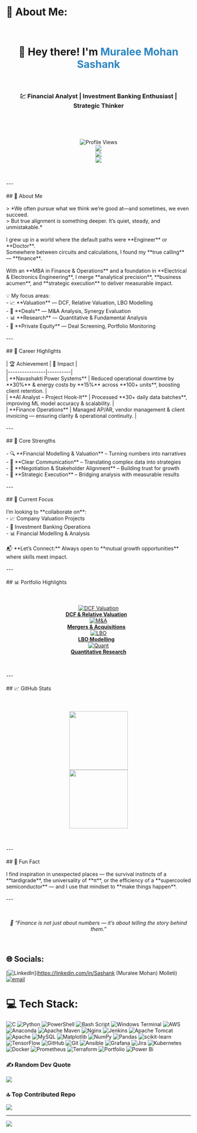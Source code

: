 # 💫 About Me:
<!-- Header --><br><h1 align="center">👋 Hey there! I'm <span style="color:#2E86C1;">Muralee Mohan Sashank</span></h1><br><h3 align="center">💹 Financial Analyst | Investment Banking Enthusiast | Strategic Thinker</h3><br><br><p align="center"><br>  <img src="https://komarev.com/ghpvc/?username=MuraleeMohanSashank&label=Profile%20Views&color=2E86C1&style=for-the-badge" alt="Profile Views"><br>  <img src="https://img.shields.io/badge/Finance%20%26%20Valuation-Expert-2E86C1?style=for-the-badge"><br>  <img src="https://img.shields.io/badge/Investment%20Banking-Passion-117A65?style=for-the-badge"><br>  <img src="https://img.shields.io/badge/Quantitative%20Research-Driven-9B59B6?style=for-the-badge"><br></p><br><br>---<br><br>## 🌟 About Me  <br><br>> *We often pursue what we think we’re good at—and sometimes, we even succeed.  <br>> But true alignment is something deeper. It’s quiet, steady, and unmistakable.*  <br><br>I grew up in a world where the default paths were **Engineer** or **Doctor**.  <br>Somewhere between circuits and calculations, I found my **true calling** — **finance**.  <br><br>With an **MBA in Finance & Operations** and a foundation in **Electrical & Electronics Engineering**, I merge **analytical precision**, **business acumen**, and **strategic execution** to deliver measurable impact.  <br><br>💡 My focus areas:  <br>- 📈 **Valuation** — DCF, Relative Valuation, LBO Modelling  <br>- 🤝 **Deals** — M&A Analysis, Synergy Evaluation  <br>- 📊 **Research** — Quantitative & Fundamental Analysis  <br>- 🏦 **Private Equity** — Deal Screening, Portfolio Monitoring  <br><br>---<br><br>## 💼 Career Highlights  <br><br>| 🏆 Achievement | 📌 Impact |<br>|----------------|----------|<br>| **Navashakti Power Systems** | Reduced operational downtime by **30%** & energy costs by **15%** across **100+ units**, boosting client retention. |<br>| **AI Analyst – Project Hook-It** | Processed **30+ daily data batches**, improving ML model accuracy & scalability. |<br>| **Finance Operations** | Managed AP/AR, vendor management & client invoicing — ensuring clarity & operational continuity. |<br><br>---<br><br>## 🧩 Core Strengths  <br><br>- 🔍 **Financial Modelling & Valuation** – Turning numbers into narratives  <br>- 💬 **Clear Communication** – Translating complex data into strategies  <br>- 🤝 **Negotiation & Stakeholder Alignment** – Building trust for growth  <br>- 🚀 **Strategic Execution** – Bridging analysis with measurable results  <br><br>---<br><br>## 🎯 Current Focus  <br><br>I’m looking to **collaborate on**:  <br>- 📈 Company Valuation Projects  <br>- 🏦 Investment Banking Operations  <br>- 📊 Financial Modelling & Analysis  <br><br>📬 **Let’s Connect:** Always open to **mutual growth opportunities** where skills meet impact.  <br><br>---<br><br>## 📊 Portfolio Highlights  <br><br><p align="center"><br>  <a href="#"><img src="https://img.icons8.com/color/96/financial-analytics.png" alt="DCF Valuation"/><br><b>DCF & Relative Valuation</b></a> &nbsp;&nbsp;<br>  <a href="#"><img src="https://img.icons8.com/color/96/handshake.png" alt="M&A"/><br><b>Mergers & Acquisitions</b></a> &nbsp;&nbsp;<br>  <a href="#"><img src="https://img.icons8.com/color/96/futures.png" alt="LBO"/><br><b>LBO Modelling</b></a> &nbsp;&nbsp;<br>  <a href="#"><img src="https://img.icons8.com/color/96/data-configuration.png" alt="Quant"/><br><b>Quantitative Research</b></a><br></p><br><br>---<br><br>## 📈 GitHub Stats  <br><br><p align="center"><br>  <img src="https://github-readme-stats.vercel.app/api?username=MuraleeMohanSashank&show_icons=true&theme=blueberry&hide_border=true" height="160"><br>  <img src="https://github-readme-stats.vercel.app/api/top-langs/?username=MuraleeMohanSashank&layout=compact&theme=blueberry&hide_border=true" height="160"><br></p><br><br>---<br><br>## 📌 Fun Fact  <br><br>I find inspiration in unexpected places — the survival instincts of a **tardigrade**, the universality of **π**, or the efficiency of a **supercooled semiconductor** — and I use that mindset to **make things happen**.<br><br>---<br><br><p align="center"><br>  <i>📌 “Finance is not just about numbers — it’s about telling the story behind them.”</i><br></p><br>


## 🌐 Socials:
[![LinkedIn](https://img.shields.io/badge/LinkedIn-%230077B5.svg?logo=linkedin&logoColor=white)](https://linkedin.com/in/Sashank (Muralee Mohan) Molleti) [![email](https://img.shields.io/badge/Email-D14836?logo=gmail&logoColor=white)](mailto:muraleemohansashank30@gmail.com) 

# 💻 Tech Stack:
![C](https://img.shields.io/badge/c-%2300599C.svg?style=for-the-badge&logo=c&logoColor=white) ![Python](https://img.shields.io/badge/python-3670A0?style=for-the-badge&logo=python&logoColor=ffdd54) ![PowerShell](https://img.shields.io/badge/PowerShell-%235391FE.svg?style=for-the-badge&logo=powershell&logoColor=white) ![Bash Script](https://img.shields.io/badge/bash_script-%23121011.svg?style=for-the-badge&logo=gnu-bash&logoColor=white) ![Windows Terminal](https://img.shields.io/badge/Windows%20Terminal-%234D4D4D.svg?style=for-the-badge&logo=windows-terminal&logoColor=white) ![AWS](https://img.shields.io/badge/AWS-%23FF9900.svg?style=for-the-badge&logo=amazon-aws&logoColor=white) ![Anaconda](https://img.shields.io/badge/Anaconda-%2344A833.svg?style=for-the-badge&logo=anaconda&logoColor=white) ![Apache Maven](https://img.shields.io/badge/Apache%20Maven-C71A36?style=for-the-badge&logo=Apache%20Maven&logoColor=white) ![Nginx](https://img.shields.io/badge/nginx-%23009639.svg?style=for-the-badge&logo=nginx&logoColor=white) ![Jenkins](https://img.shields.io/badge/jenkins-%232C5263.svg?style=for-the-badge&logo=jenkins&logoColor=white) ![Apache Tomcat](https://img.shields.io/badge/apache%20tomcat-%23F8DC75.svg?style=for-the-badge&logo=apache-tomcat&logoColor=black) ![Apache](https://img.shields.io/badge/apache-%23D42029.svg?style=for-the-badge&logo=apache&logoColor=white) ![MySQL](https://img.shields.io/badge/mysql-4479A1.svg?style=for-the-badge&logo=mysql&logoColor=white) ![Matplotlib](https://img.shields.io/badge/Matplotlib-%23ffffff.svg?style=for-the-badge&logo=Matplotlib&logoColor=black) ![NumPy](https://img.shields.io/badge/numpy-%23013243.svg?style=for-the-badge&logo=numpy&logoColor=white) ![Pandas](https://img.shields.io/badge/pandas-%23150458.svg?style=for-the-badge&logo=pandas&logoColor=white) ![scikit-learn](https://img.shields.io/badge/scikit--learn-%23F7931E.svg?style=for-the-badge&logo=scikit-learn&logoColor=white) ![TensorFlow](https://img.shields.io/badge/TensorFlow-%23FF6F00.svg?style=for-the-badge&logo=TensorFlow&logoColor=white) ![GitHub](https://img.shields.io/badge/github-%23121011.svg?style=for-the-badge&logo=github&logoColor=white) ![Git](https://img.shields.io/badge/git-%23F05033.svg?style=for-the-badge&logo=git&logoColor=white) ![Ansible](https://img.shields.io/badge/ansible-%231A1918.svg?style=for-the-badge&logo=ansible&logoColor=white) ![Grafana](https://img.shields.io/badge/grafana-%23F46800.svg?style=for-the-badge&logo=grafana&logoColor=white) ![Jira](https://img.shields.io/badge/jira-%230A0FFF.svg?style=for-the-badge&logo=jira&logoColor=white) ![Kubernetes](https://img.shields.io/badge/kubernetes-%23326ce5.svg?style=for-the-badge&logo=kubernetes&logoColor=white) ![Docker](https://img.shields.io/badge/docker-%230db7ed.svg?style=for-the-badge&logo=docker&logoColor=white) ![Prometheus](https://img.shields.io/badge/Prometheus-E6522C?style=for-the-badge&logo=Prometheus&logoColor=white) ![Terraform](https://img.shields.io/badge/terraform-%235835CC.svg?style=for-the-badge&logo=terraform&logoColor=white) ![Portfolio](https://img.shields.io/badge/Portfolio-%23000000.svg?style=for-the-badge&logo=firefox&logoColor=#FF7139) ![Power Bi](https://img.shields.io/badge/power_bi-F2C811?style=for-the-badge&logo=powerbi&logoColor=black)

### ✍️ Random Dev Quote
![](https://quotes-github-readme.vercel.app/api?type=horizontal&theme=radical)

### 🔝 Top Contributed Repo
![](https://github-contributor-stats.vercel.app/api?username=ImpactXplorer&limit=5&theme=dark&combine_all_yearly_contributions=true)

---
[![](https://visitcount.itsvg.in/api?id=ImpactXplorer&icon=4&color=0)](https://visitcount.itsvg.in)

<!-- Proudly created with GPRM ( https://gprm.itsvg.in ) -->
